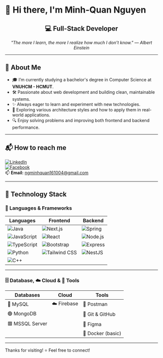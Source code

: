 # 👋 Hi there, I'm Minh-Quan Nguyen

<h2 align="center">💻 Full-Stack Developer</h2>

<p align="center"><i>"The more I learn, the more I realize how much I don’t know." — Albert Einstein</i></p>


---

## 🌟 About Me

- 🎓 I’m currently studying a bachelor's degree in Computer Science at **VNUHCM - HCMUT**.
- 🛠️ Passionate about web development and building clean, maintainable systems.
- ✨ Always eager to learn and experiment with new technologies.
- 🧠 Exploring various architecture styles and how to apply them in real-world applications.
- 🔍 Enjoy solving problems and improving both frontend and backend performance.

---

## 📬 How to reach me

[![LinkedIn](https://img.shields.io/badge/LinkedIn-blue?logo=linkedin&style=for-the-badge)](https://www.linkedin.com/in/your-profile)  
[![Facebook](https://img.shields.io/badge/Facebook-1877F2?logo=facebook&logoColor=white&style=for-the-badge)](https://www.facebook.com/your-profile)  
📫 **Email:** ngminhquan161004@gmail.com

---

## 🚀 Technology Stack

### 🧠 Languages & Frameworks

| Languages                                                                                                        | Frontend                                                                                                           | Backend                                                                                                 |
| ---------------------------------------------------------------------------------------------------------------- | ------------------------------------------------------------------------------------------------------------------ | ------------------------------------------------------------------------------------------------------- |
| ![Java](https://img.shields.io/badge/-Java-007396?logo=java&logoColor=white&style=flat-square)                   | ![Next.js](https://img.shields.io/badge/-Next.js-000000?logo=nextdotjs&style=flat-square)                          | ![Spring](https://img.shields.io/badge/-Spring-6DB33F?logo=spring&logoColor=white&style=flat-square)    |
| ![JavaScript](https://img.shields.io/badge/-JavaScript-F7DF1E?logo=javascript&logoColor=black&style=flat-square) | ![React](https://img.shields.io/badge/-React-61DAFB?logo=react&logoColor=black&style=flat-square)                  | ![Node.js](https://img.shields.io/badge/-Node.js-339933?logo=node.js&logoColor=white&style=flat-square) |
| ![TypeScript](https://img.shields.io/badge/-TypeScript-3178C6?logo=typescript&logoColor=white&style=flat-square) | ![Bootstrap](https://img.shields.io/badge/-Bootstrap-7952B3?logo=bootstrap&logoColor=white&style=flat-square)      | ![Express](https://img.shields.io/badge/-Express-000000?logo=express&logoColor=white&style=flat-square) |
| ![Python](https://img.shields.io/badge/-Python-3776AB?logo=python&logoColor=white&style=flat-square)             | ![Tailwind CSS](https://img.shields.io/badge/-Tailwind-38B2AC?logo=tailwind-css&logoColor=white&style=flat-square) | ![NestJS](https://img.shields.io/badge/-NestJS-E0234E?logo=nestjs&logoColor=white&style=flat-square)    |
| ![C++](https://img.shields.io/badge/-C++-00599C?logo=c%2B%2B&logoColor=white&style=flat-square)                  |                                                                                                                    |                                                                                                         |

---

### 🗄️ Database, ☁️ Cloud & 🧰 Tools

| Databases       | Cloud       | Tools             |
| --------------- | ----------- | ----------------- |
| 🐬 MySQL        | ☁️ Firebase | 🧪 Postman        |
| 🟢 MongoDB      |             | 🔧 Git & GitHub   |
| 🟥 MSSQL Server |             | 🎨 Figma          |
|                 |             | 🐳 Docker (basic) |

---

Thanks for visiting! ⭐ Feel free to connect!
